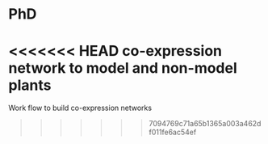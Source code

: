 # PhD
<<<<<<< HEAD
 co-expression network to model and non-model plants 
=======
Work flow to build co-expression networks
>>>>>>> 7094769c71a65b1365a003a462df011fe6ac54ef
